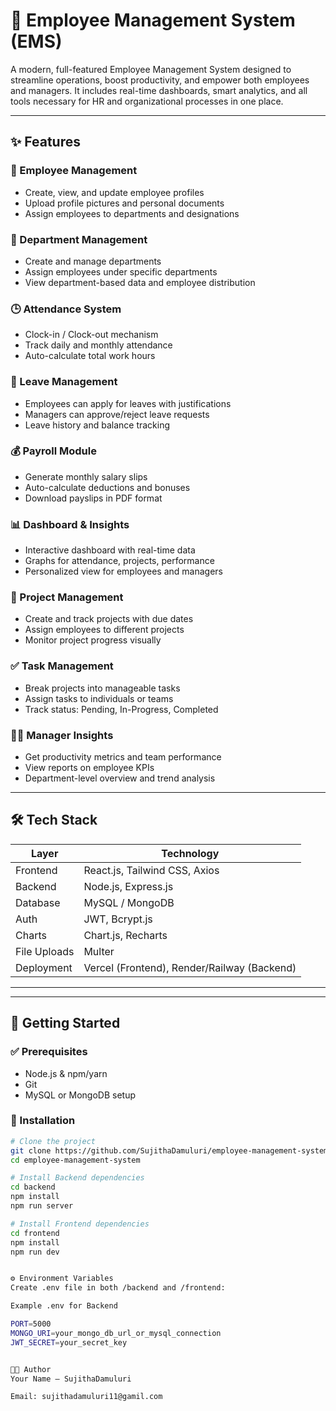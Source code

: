 # 💼 Employee Management System (EMS)

A modern, full-featured Employee Management System designed to streamline operations, boost productivity, and empower both employees and managers. It includes real-time dashboards, smart analytics, and all tools necessary for HR and organizational processes in one place.

---

## ✨ Features

### 👥 Employee Management
- Create, view, and update employee profiles
- Upload profile pictures and personal documents
- Assign employees to departments and designations

### 🏢 Department Management
- Create and manage departments
- Assign employees under specific departments
- View department-based data and employee distribution

### 🕒 Attendance System
- Clock-in / Clock-out mechanism
- Track daily and monthly attendance
- Auto-calculate total work hours

### 📆 Leave Management
- Employees can apply for leaves with justifications
- Managers can approve/reject leave requests
- Leave history and balance tracking

### 💰 Payroll Module
- Generate monthly salary slips
- Auto-calculate deductions and bonuses
- Download payslips in PDF format

### 📊 Dashboard & Insights
- Interactive dashboard with real-time data
- Graphs for attendance, projects, performance
- Personalized view for employees and managers

### 📁 Project Management
- Create and track projects with due dates
- Assign employees to different projects
- Monitor project progress visually

### ✅ Task Management
- Break projects into manageable tasks
- Assign tasks to individuals or teams
- Track status: Pending, In-Progress, Completed

### 🧑‍💼 Manager Insights
- Get productivity metrics and team performance
- View reports on employee KPIs
- Department-level overview and trend analysis

---

## 🛠️ Tech Stack

| Layer        | Technology                     |
|--------------|--------------------------------|
| Frontend     | React.js, Tailwind CSS, Axios  |
| Backend      | Node.js, Express.js            |
| Database     | MySQL / MongoDB                |
| Auth         | JWT, Bcrypt.js                 |
| Charts       | Chart.js, Recharts             |
| File Uploads | Multer                         |
| Deployment   | Vercel (Frontend), Render/Railway (Backend) |

---




---

## 🚀 Getting Started

### ✅ Prerequisites
- Node.js & npm/yarn
- Git
- MySQL or MongoDB setup

### 🧪 Installation

```bash
# Clone the project
git clone https://github.com/SujithaDamuluri/employee-management-system.git
cd employee-management-system

# Install Backend dependencies
cd backend
npm install
npm run server

# Install Frontend dependencies
cd frontend
npm install
npm run dev


⚙️ Environment Variables
Create .env file in both /backend and /frontend:

Example .env for Backend

PORT=5000
MONGO_URI=your_mongo_db_url_or_mysql_connection
JWT_SECRET=your_secret_key


👨‍💻 Author
Your Name – SujithaDamuluri

Email: sujithadamuluri11@gamil.com
